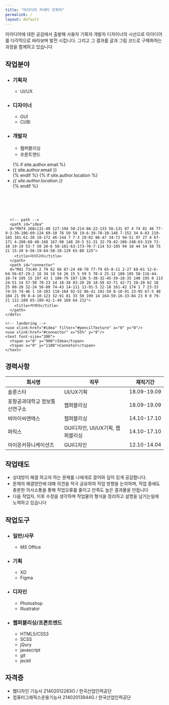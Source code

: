 ```yaml
---
title: "아이디어 커넥터 안희라"
permalink: / 
layout: default
---
```

<section class="intro">
  <article>
    아이디어에 대한 공감에서 출발해 사용자 기획자 개발자 디자이너의 시선으로 아이디어를 다각적으로 바라보며 발전 시킵니다.
    그리고 그 결과를 글과 그림 코드로 구체화하는 과정을 함께하고 있습니다
  </article>
  <div class="service">
    <h2>작업분야</h2>
    <ul>
      <li>
        <h3>기획자</h3>
        <ul>
          <li>UI/UX </li>
        </ul>
      </li>
      <li>
        <h3>디자이너</h3>
        <ul>
          <li>GUI</li>
          <li>CI/BI</li>
        </ul>
      </li>
      <li>
        <h3>개발자</h3>
        <ul>
          <li>웹퍼블리싱</li>
          <li>프론트엔드</li>
        </ul>
      </li>
    </ul>
  </div>
  <ul class="contact">
    {% if site.author.email %}
      <li>{{ site.author.email }}</li>
    {% endif %}
    {% if site.author.location %}
    <li>
      <address class="location" itemprop="homeLocation" itemscope itemtype="https://schema.org/Place">
       {{ site.author.location }}
      </address>
    </li>
    {% endif %}
  </ul>
  <svg xmlns="http://www.w3.org/2000/svg" viewBox="0 0 2200 280">
    <defs>
      <!-- filter -->
      <filter x="-20%" y="-20%" width="140%" height="140%" filterUnits="objectBoundingBox" id="pencilTexture">
        <feTurbulence type="fractalNoise" baseFrequency="0.03" numOctaves="3" seed="1" result="f1">
        </feTurbulence>
        <feDisplacementMap xChannelSelector="R" yChannelSelector="G" scale="5" in="SourceGraphic" in2="f1" result="f4">
        </feDisplacementMap>
        <feTurbulence type="fractalNoise" baseFrequency="0.03" numOctaves="3" seed="10" result="f2">
        </feTurbulence>
        <feDisplacementMap xChannelSelector="R" yChannelSelector="G" scale="5" in="SourceGraphic" in2="f2" result="f5">
        </feDisplacementMap>
        <feTurbulence type="fractalNoise" baseFrequency="1.2" numOctaves="2" seed="100" result="f3">
        </feTurbulence>
        <feDisplacementMap xChannelSelector="R" yChannelSelector="G" scale="3" in="SourceGraphic" in2="f3" result="f6">
        </feDisplacementMap>
        <feBlend mode="multiply" in2="f4" in="f5" result="out1">
        </feBlend>
        <feBlend mode="multiply" in="out1" in2="f6" result="out2">
        </feBlend>
      </filter>

      <!-- path -->
      <path id="idea" 
      d="M974 266c131-40 127-194 50-214-86-22-133 56-131 87 4 74 81 46 77-9-3-39-106-69-124 69-10 76 50 56 19-6-39-78-10-148 7-152 34 6-83 219-165 181-61-28 18-172 46-144 7 7-3 29-82 86-47 34-72 94-51 97 27 4 67-171 4-208-68-40-168 167-98 148 20-5 51-31 32-79-42-106-248-63-319 72-10 19-19 53-7 50 28-6 58-161-63-173-70-7-114 53-105 94 10 44 54 50 75 21 15-20 6-56-19-64-58-18-129 65-88 125">
        <title>아이디어</title>
      </path>
      <path id="connector"
      d="M41 73c49 2 79 62 66 87-24 48-70 77-79 65-8-11 2-27 68-61 12-6-64-56-67-29-2 18 34 19 54 26 15 5 59 5 78-4 25-12 108-105 58-116-44-10-74 195 15 197 43 1 100-79 107-136 5-38-32-45-39-18-35 140 195 0 113 24-51 14 57-50 78-23 14 18-38 83-20 28 18-58 42-71 42-71 28-20 62 18 25 80-20 32-24 56-80 74-43 14-111 13-91-5 22-18 161-42 174 1 7 23-33 74-55 74-46 1 10-103 118-164 92-52 86-41 101-59 8-10-91 23-95 67-5 48 104 21 99 8-4-10-123 32-91 81 33 50 199 14 164-59-16-33-84 23 0 0 79-21 111-109 65-109-42-1-49 169 64 212">
        <title>커넥터</title>
      </path>
    </defs>

    <!-- landering -->
    <use xlink:href="#idea" filter="#pencilTexture" x="0" y="0"/>
    <use xlink:href="#connector" x="55%" y="0"/>
    <text font-size="200">
      <tspan x="0" y="900">Idea</tspan>
      <tspan x="0" y="1100">Connetor</tspan>
    </text>
  </svg>
</section>

<section class="partner layout_table">
  <h2>경력사항</h2>
  <table>
    <thead>
      <tr>
        <th>회사명</th>
        <th>직무</th>
        <th>재직기간</th>
      </tr>
    </thead>
    <tbody>
      <tr>
        <td>솔룬스타</td>
        <td>UI/UX기획</td>
        <td><time datetime="2018-09-01">18.09</time>-<time datetime="2019-09-01">19.09</time></td>
      </tr>
      <tr>
        <td>포항공과대학교 정보통신연구소</td>
        <td>웹퍼블리싱</td>
        <td><time datetime="2018-09-01">18.09</time>-<time datetime="2019-09-01">19.09</time></td>
      </tr>
      <tr>
        <td>비아이씨앤에스</td>
        <td>웹퍼블리싱</td>
        <td><time datetime="2014-10-01">14.10</time>-<time datetime="2017-10-11">17.10</time></td>
      </tr>
      <tr>
        <td>퍼릭스</td>
        <td>GUI디자인, UI/UX기획, 웹퍼블리싱</td>
        <td><time datetime="2014-10-01">14.10</time>-<time datetime="2017-10-11">17.10</time></td>
      </tr>
      <tr>
        <td>아이온커뮤니케이션즈</td>
        <td>GUI디자인</td>
        <td><time datetime="2012-10-22">12.10</time>-<time datetime="2014-04-30">14.04</time></td>
      </tr>
    </tbody>
  </table>
</section>

<section class="attitude">
  <h2>작업태도</h2>
  <ul>
    <li>
      상대방이 해결 하고자 하는 문제를 나에게로 끌어와 깊이 있게 공감합니다.
    </li>
    <li>
      문제의 해결방안에 대해 의견을 적극 공유하여 작업 방향을 논의하며, 작업 중에도 충분한 의사소통을 통해 작업오류를 줄이고 만족도 높은 결과물을 만듭니다
    </li>
    <li>
      다음 작업자, 이후 수정을 생각하며 작업물의 형식을 정리하고 설명을 남기는일에 노력하고 있습니다  
    </li>
  </ul>
</section>

<section class="toolsCertification">
  <div class="workTools">
    <h2>작업도구</h2>
    <ul>
      <li>
        <h3>일반/사무</h3>
        <ul>
          <li>MS Office</li>
        </ul>
      </li>
      <li>
        <h3>기획</h3>
        <ul>
          <li>XD</li>
          <li>Figma</li>
        </ul>
      </li>
      <li>
        <h3>디자인</h3>
        <ul>
          <li>Photoshop</li>
          <li>Illustrator</li>
        </ul>
      </li>
      <li>
        <h3>웹퍼블리싱/프론트엔드</h3>
        <ul>
          <li>HTML5/CSS3</li>
          <li>SCSS</li>
          <li>jQury</li>
          <li>javascript</li>
          <li>git</li>
          <li>jeckll</li>
        </ul>
      </li>
    </ul>
  </div>
  <div  class="certification">
    <h2>자격증</h2>
    <ul>
      <li>
        웹디자인 기능사
        <span>21402012283O / 한국산업인력공단</span>
      </li>
      <li>
        컴퓨터그래픽스운용기능사
        <span>21402013944G / 한국산업인력공단</span>
      </li>
    </ul>
  </div>
</section>